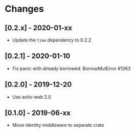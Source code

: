 # Changes

## [0.2.x] - 2020-01-xx

* Update the `time` dependency to 0.2.2

## [0.2.1] - 2020-01-10

* Fix panic with already borrowed: BorrowMutError #1263

## [0.2.0] - 2019-12-20

* Use actix-web 2.0

## [0.1.0] - 2019-06-xx

* Move identity middleware to separate crate
